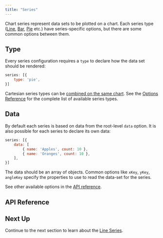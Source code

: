 ```yaml
---
title: "Series"
---
```


Chart series represent data sets to be plotted on a chart. Each series type
([Line](/charts-line-series/), [Bar](/charts-bar-series/), [Pie](/charts-pie-series/) etc.) have
series-specific options, but there are some common options between them.

## Type

Every series configuration requires a `type` to declare how the data set should be rendered:

```js
series: [{
    type: 'pie',
}]
```

Cartesian series types can be [combined on the same chart](/charts-combination-series/).
See the [Options Reference](/charts-api/) for the complete list of available series types.

## Data

By default each series is based on data from the root-level `data` option. It is also possible for
each series to declare its own data:

```js
series: [{
    data: [
        { name: 'Apples', count: 10 },
        { name: 'Oranges', count: 10 },
    ],
}]
```

The data should be an array of objects. Common options like `xKey`, `yKey`, `angleKey` specify
the properties to use to read the data-set for the series.

See other available options in the [API reference](#api-reference).

## API Reference

<interface-documentation interfaceName='AgBaseSeriesOptions' overridesrc="charts-api/api.json" config='{ "showSnippets": false }'></interface-documentation>

## Next Up

Continue to the next section to learn about the [Line Series](/charts-line-series/).
